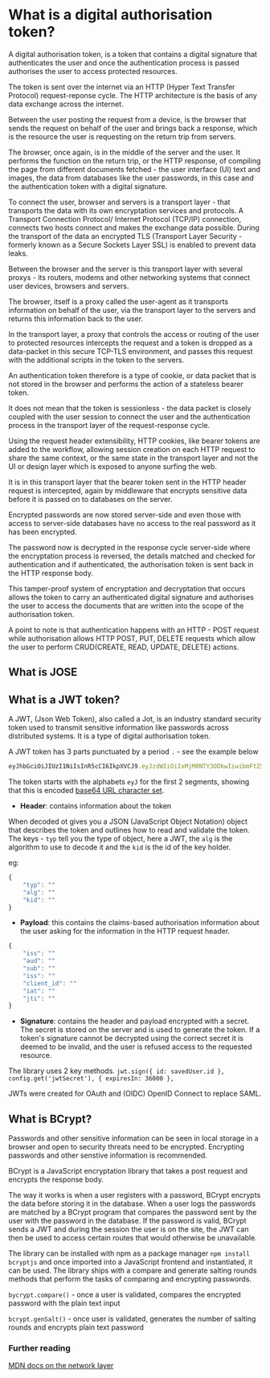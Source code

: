 <!-- ---
layout: default
title: What is an authorisation token?
nav_order: 9
parent: Authentication and authorisation
--- -->

# What is a digital authorisation token?

A digital authorisation token, is a token that contains a digital signature that authenticates the user and once the authentication process is passed authorises the user to access protected resources.

The token is sent over the internet via an HTTP (Hyper Text Transfer Protocol) request-reponse cycle. The HTTP architecture is the basis of any data exchange across the internet.

Between the user posting the request from a device, is the browser that sends the request on behalf of the user and brings back a response, which is the resource the user is requesting on the return trip from servers.

The browser, once again, is in the middle of the server and the user. It performs the function on the return trip, or the HTTP response, of compiling the page from different documents fetched - the user interface (UI) text and images, the data from databases like the user passwords, in this case and the authentication token with a digital signature.

To connect the user, browser and servers is a transport layer - that transports the data with its own encryptation services and protocols. A Transport Connection Protocol/ Internet Protocol (TCP/IP) connection, connects two hosts connect and makes the exchange data possible. During the transport of the data an encrypted TLS (Transport Layer Security - formerly known as a Secure Sockets Layer SSL) is enabled to prevent data leaks.

Between the browser and the server is this transport layer with several proxys - its routers, modems and other networking systems that connect user devices, browsers and servers.

The browser, itself is a proxy called the user-agent as it transports information on behalf of the user, via the transport layer to the servers and returns this information back to the user.

In the transport layer, a proxy that controls the access or routing of the user to protected resources intercepts the request and a token is dropped as a data-packet in this secure TCP-TLS environment, and passes this request with the additional scripts in the token to the servers.

An authentication token therefore is a type of cookie, or data packet that is not stored in the browser and performs the action of a stateless bearer token.

It does not mean that the token is sessionless - the data packet is closely coupled with the user session to connect the user and the authentication process in the transport layer of the request-response cycle.

Using the request header extensibility, HTTP cookies, like bearer tokens are added to the workflow, allowing session creation on each HTTP request to share the same context, or the same state in the transport layer and not the UI or design layer which is exposed to anyone surfing the web.

It is in this transport layer that the bearer token sent in the HTTP header request is intercepted, again by middleware that encrypts sensitive data before it is passed on to databases on the server.

Encrypted passwords are now stored server-side and even those with access to server-side databases have no access to the real password as it has been encrypted.

The password now is decrypted in the response cycle server-side where the encryptation process is reversed, the details matched and checked for authentication and if authenticated, the authorisation token is sent back in the HTTP response body.

This tamper-proof system of encryptation and decryptation that occurs allows the token to carry an authenticated digital signature and authorises the user to access the documents that are written into the scope of the authorisation token.

A point to note is that authentication happens with an HTTP - POST request while authorisation allows HTTP POST, PUT, DELETE requests which allow the user to perform CRUD(CREATE, READ, UPDATE, DELETE) actions.

## What is JOSE

## What is a JWT token?

A JWT, (Json Web Token), also called a Jot, is an industry standard security token used to transmit sensitive information like passwords across distributed systems. It is a type of digital authorisation token.

A JWT token has 3 parts punctuated by a period `.` - see the example below

```JavaScript
eyJhbGciOiJIUzI1NiIsInR5cCI6IkpXVCJ9.eyJzdWIiOiIxMjM0NTY3ODkwIiwibmFtZSI6IkpvaG4gRG9lIiwiaWF0IjoxNTE2MjM5MDIyfQ.XbPfbIHMI6arZ3Y922BhjWgQzWXcXNrz0ogtVhfEd2o
```

The token starts with the alphabets `eyJ` for the first 2 segments, showing that this is encoded [base64 URL character set](https://www.base64url.com/).

- **Header**:  contains information about the token

When decoded ot gives you a JSON (JavaScript Object Notation) object that describes the token and outlines how to read and validate the token. The keys - `typ` tell you the type of object, here a JWT, the `alg` is the algorithm to use to decode it and the `kid` is the id of the key holder. 

eg:

```JavaScript
{
    "typ": ""
    "alg": ""
    "kid": ""
}
```

- **Payload**: this contains the claims-based authorisation information about the user asking for the information in the HTTP request header.

```JavaScript
{
    "iss": ""
    "aud": ""
    "sub": ""
    "iss": ""
    "client_id": ""
    "iat": ""
    "jti": ""
}
```

- **Signature**: contains the header and payload encrypted with a secret. The secret is stored on the server and is used to generate the token. If a token's signature cannot be decrypted using the correct secret it is deemed to be invalid, and the user is refused access to the requested resource.

The library uses 2 key methods.
`jwt.sign({ id: savedUser.id }, config.get('jwtSecret'), { expiresIn: 36000 },`

JWTs were created for OAuth and (OIDC) OpenID Connect to replace SAML.
## What is BCrypt?

Passwords and other sensitive information can be seen in local storage in a browser and open to security threats need to be encrypted. Encrypting passwords and other senstive information is recommended.

BCrypt is a JavaScript encryptation library that takes a post request and encrypts the response body. 

The way it works is when a user registers with a password, BCrypt encrypts the data before storing it in the database. When a user logs the passwords are matched by a BCrypt program that compares the password sent by the user with the password in the database. If the password is valid,  BCrypt sends a JWT and during the session the user is on the site, the JWT can then be used to access certain routes that would otherwise be unavailable.

The library can be installed with npm as a package manager `npm install bcryptjs` and once imported into a JavaScript frontend and instantiated, it can be used. The library ships with a compare and generate salting rounds methods that perform the tasks of comparing and encrypting passwords.

```bycrypt.compare()``` - once a user is validated, compares the encrypted password with the plain text input

```bcrypt.genSalt()``` - once user is validated, generates the number of salting rounds and encrypts plain text password

### Further reading

[MDN docs on the network layer](https://developer.mozilla.org/en-US/docs/Web/HTTP/Basics_of_HTTP)
